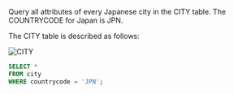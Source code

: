 Query all attributes of every Japanese city in the CITY table. The COUNTRYCODE for Japan is JPN.

The CITY table is described as follows:

![CITY](https://s3.amazonaws.com/hr-challenge-images/8137/1449729804-f21d187d0f-CITY.jpg)

~~~~sql
SELECT * 
FROM city 
WHERE countrycode = 'JPN';